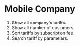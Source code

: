Mobile Company
==============
1. Show all company's tariffs.
2. Show all number of customers.
3. Sort tariffs by subscription fee
4. Search tariff by parameters.
